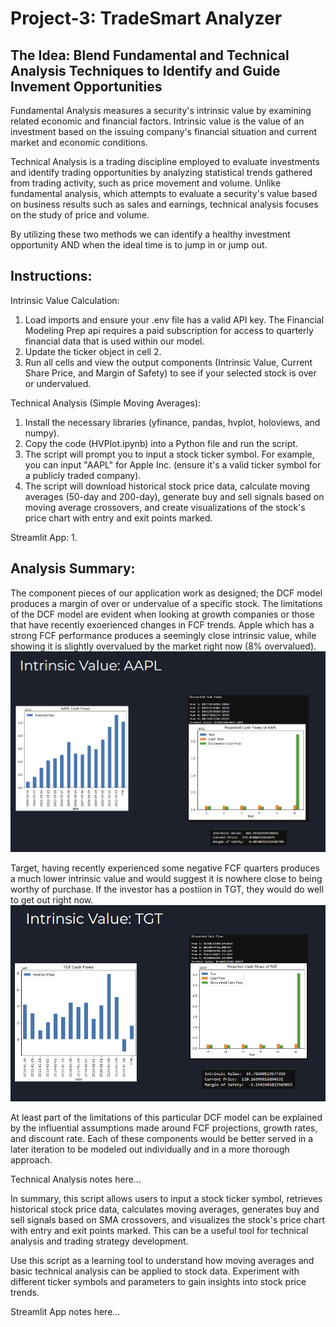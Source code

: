 # Project-3: TradeSmart Analyzer
## The Idea: Blend Fundamental and Technical Analysis Techniques to Identify and Guide Invement Opportunities
Fundamental Analysis measures a security's intrinsic value by examining related economic and financial factors. Intrinsic value is the value of an investment based on the issuing company's financial situation and current market and economic conditions.

Technical Analysis is a trading discipline employed to evaluate investments and identify trading opportunities by analyzing statistical trends gathered from trading activity, such as price movement and volume. Unlike fundamental analysis, which attempts to evaluate a security's value based on business results such as sales and earnings, technical analysis focuses on the study of price and volume.

By utilizing these two methods we can identify a healthy investment opportunity AND when the ideal time is to jump in or jump out.

## Instructions:
Intrinsic Value Calculation:
1. Load imports and ensure your .env file has a valid API key. The Financial Modeling Prep api requires a paid subscription for access to quarterly financial data that is used within our model.
2. Update the ticker object in cell 2.
3. Run all cells and view the output components (Intrinsic Value, Current Share Price, and Margin of Safety) to see if your selected stock is over or undervalued.

Technical Analysis (Simple Moving Averages):
1. Install the necessary libraries (yfinance, pandas, hvplot, holoviews, and numpy).
2. Copy the code (HVPlot.ipynb) into a Python file and run the script.
3. The script will prompt you to input a stock ticker symbol. For example, you can input "AAPL" for Apple Inc. (ensure it's a valid ticker symbol for a publicly traded company).
4. The script will download historical stock price data, calculate moving averages (50-day and 200-day), generate buy and sell signals based on moving average crossovers, and create visualizations of the stock's price chart with entry and exit points marked.

Streamlit App:
1.

## Analysis Summary:
The component pieces of our application work as designed; the DCF model produces a margin of over or undervalue of a specific stock. The limitations of the DCF model are evident when looking at growth companies or those that have recently exoerienced changes in FCF trends. Apple which has a strong FCF performance produces a seemingly close intrinsic value, while showing it is slightly overvalued by the market right now (8% overvalued).
![AAPLIntrinsicValue](README%20Visuals/AAPL%20Intrinsic%20Value.png)

Target, having recently experienced some negative FCF quarters produces a much lower intrinsic value and would suggest it is nowhere close to being worthy of purchase. If the investor has a postiion in TGT, they would do well to get out right now.
![TGTIntrinsicValue](README%20Visuals/TGT%20Intrinsic%20Value.png)

At least part of the limitations of this particular DCF model can be explained by the influential assumptions made around FCF projections, growth rates, and discount rate. Each of these components would be better served in a later iteration to be modeled out individually and in a more thorough approach.

Technical Analysis notes here...

In summary, this script allows users to input a stock ticker symbol, retrieves historical stock price data, calculates moving averages, generates buy and sell signals based on SMA crossovers, and visualizes the stock's price chart with entry and exit points marked. This can be a useful tool for technical analysis and trading strategy development. 

Use this script as a learning tool to understand how moving averages and basic technical analysis can be applied to stock data. Experiment with different ticker symbols and parameters to gain insights into stock price trends.


Streamlit App notes here...
